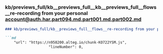 ### kb/previews_full/kb__previews_full__kb__previews_full__flows__re-recording from your personal account@auth.har.part094.md.part001.md.part002.md

```md
### kb/previews_full/kb__previews_full__flows__re-recording from your personal account@auth.har.part094.md.part001.md (part 002)

```md
    "url": "https://n958200.alteg.io/chunk-KO722YSM.js",
                    "lineNumber": 0,
            
```

```

```

